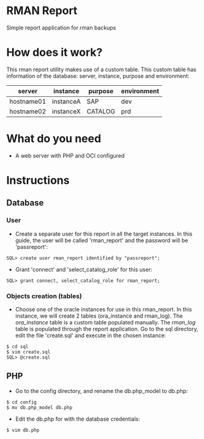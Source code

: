 # RMAN Report

Simple report application for rman backups


# How does it work?

This rman report utility makes use of a custom table. 
This custom table has information of the database: server, instance, purpose and environment:

server|instance|purpose|environment
------|--------|-------|-----------
hostname01|instanceA|SAP|dev
hostname02|instanceX|CATALOG|prd

# What do you need
* A web server with PHP and OCI configured

# Instructions

## Database

### User

* Create a separate user for this report in all the target instances. 
In this guide, the user will be called 'rman\_report' and the password will 
be 'passreport':

```
SQL> create user rman_report identified by "passreport";
```

* Grant 'connect' and 'select_catalog_role' for this user:

```
SQL> grant connect, select_catalog_role for rman_report;
```

### Objects creation (tables)

* Choose one of the oracle instances for use in this rman_report.
In this instance, we will create 2 tables (ora_instance and rman_log).
The *ora_instance* table is a custom table populated manually.
The *rman_log* table is populated through the report application.
Go to the sql directory, edit the file 'create.sql' and execute in the
chosen instance:

```
$ cd sql
$ vim create.sql
SQL> @create.sql
```

## PHP

- Go to the config directory, and rename the db.php_model to db.php:

```
$ cd config
$ mv db.php_model db.php
```

- Edit the db.php for with the database credentials:

```
$ vim db.php 
```
